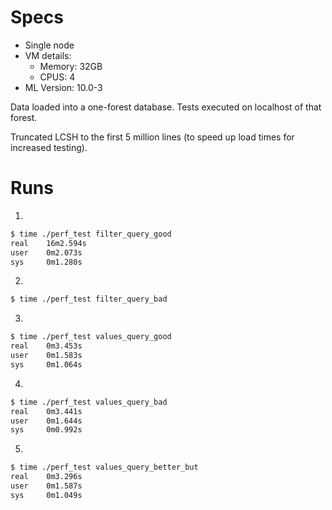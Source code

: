 # Specs

- Single node
- VM details: 
    - Memory: 32GB
    - CPUS: 4
- ML Version: 10.0-3

Data loaded into a one-forest database.  Tests executed on localhost of that
forest.

Truncated LCSH to the first 5 million lines (to speed up load times for increased testing).

# Runs


1)
~~~bash
$ time ./perf_test filter_query_good
real    16m2.594s
user    0m2.073s
sys     0m1.280s
~~~


2)
~~~bash
$ time ./perf_test filter_query_bad

~~~


3)
~~~bash
$ time ./perf_test values_query_good
real    0m3.453s
user    0m1.583s
sys     0m1.064s
~~~


4)
~~~bash
$ time ./perf_test values_query_bad
real    0m3.441s
user    0m1.644s
sys     0m0.992s
~~~


5)
~~~bash
$ time ./perf_test values_query_better_but
real    0m3.296s
user    0m1.587s
sys     0m1.049s
~~~
